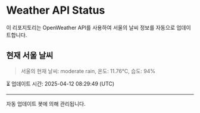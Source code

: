 
# Weather API Status

이 리포지토리는 OpenWeather API를 사용하여 서울의 날씨 정보를 자동으로 업데이트합니다.

## 현재 서울 날씨
> 서울의 현재 날씨: moderate rain, 온도: 11.76°C, 습도: 94%

⏳ 업데이트 시간: 2025-04-12 08:29:49 (UTC)

---
자동 업데이트 봇에 의해 관리됩니다.
